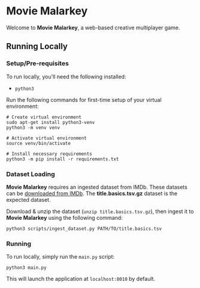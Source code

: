 # Movie Malarkey
Welcome to **Movie Malarkey**, a web-based creative multiplayer game.

## Running Locally
### Setup/Pre-requisites
To run locally, you'll need the following installed:
* `python3`

Run the following commands for first-time setup of your virtual environment:
```buildoutcfg
# Create virtual environment
sudo apt-get install python3-venv
python3 -m venv venv

# Activate virtual environment
source venv/bin/activate

# Install necessary requirements
python3 -m pip install -r requirements.txt
```

### Dataset Loading
**Movie Malarkey** requires an ingested dataset from IMDb. These datasets can be [downloaded from IMDb](https://datasets.imdbws.com/). The **title.basics.tsv.gz** dataset is the expected dataset.

Download & unzip the dataset (`unzip title.basics.tsv.gz`), then ingest it to **Movie Malarkey** using the following command:
```buildoutcfg
python3 scripts/ingest_dataset.py PATH/TO/title.basics.tsv
```

### Running
To run locally, simply run the `main.py` script:
```
python3 main.py
```

This will launch the application at `localhost:8010` by default.